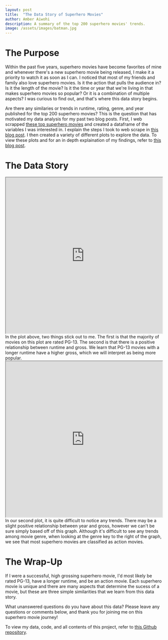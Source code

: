 ```yaml
---
layout: post
title:  "The Data Story of Superhero Movies"
author: Amber Aiwohi
description: A summary of the top 200 superhero movies' trends. 
image: /assets/images/batman.jpg
---
```

# The Purpose
Within the past five years, superhero movies have become favorites of mine and whenever there's a new superhero movie being released, I make it a priority to watch it as soon as I can. I noticed that most of my friends and family also love superhero movies. Is it the action that pulls the audience in? Is it the length of the movie? Is it the time or year that we're living in that makes superhero movies so popular? Or it is a combination of multiple aspects? I was curious to find out, and that's where this data story begins.  

Are there any similaries or trends in runtime, rating, genre, and year published for the top 200 superhero movies? This is the question that has motivated my data analysis for my past two blog posts. First, I web scrapped [these top superhero movies](https://www.imdb.com/list/ls074940992/?sort=list_order,asc&st_dt=&mode=detail&page=1) and created a dataframe of the variables I was interested in. I explain the steps I took to web scrape in [this blog post](https://amberaiwohi.github.io/my386blog/2023/03/13/data-collection.html). I then created a variety of different plots to explore the data. To view these plots and for an in depth explaination of my findings, refer to [this blog post](https://amberaiwohi.github.io/my386blog/2023/03/27/superhero-eda.html). 

# The Data Story
<iframe
  src="https://AmberAiwohi.github.io//my386blog/assets/images/plot_1.html"
  style="width:100%; height:500px;"
></iframe>
In the plot above, two things stick out to me. The first is that the majority of movies on this plot are rated PG-13. The second is that there is a positive relationship between runtime and gross. We learn that PG-13 movies with a longer runtime have a higher gross, which we will interpret as being more popular. 

<iframe
  src="https://AmberAiwohi.github.io//my386blog/assets/images/plot_2.html"
  style="width:100%; height:500px;"
></iframe>
In our second plot, it is quite difficult to notice any trends. There may be a slight positive relationship between year and gross, however we can't be sure simply based off of this graph. Although it's difficult to see any trends among movie genre, when looking at the genre key to the right of the graph, we see that most superhero movies are classified as action movies. 

# The Wrap-Up
If I were a successful, high grossing superhero movie, I'd most likely be rated PG-13, have a longer runtime, and be an action movie. Each superhero movie is unique and there are many aspects that determine the sucess of a movie, but these are three simple similarities that we learn from this data story.

What unanswered questions do you have about this data? Please leave any questions or comments below, and thank you for joining me on this superhero movie journey! 

To view my data, code, and all contents of this project, refer to [this Github repository](https://github.com/AmberAiwohi/superheros). 
